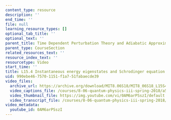 ```yaml
---
content_type: resource
description: ''
end_time: ''
file: null
learning_resource_types: []
optional_tab_title: ''
optional_text: ''
parent_title: Time Dependent Perturbation Theory and Adiabatic Approximation
parent_type: CourseSection
related_resources_text: ''
resource_index_text: ''
resourcetype: Video
start_time: ''
title: L15.4 Instantaneous energy eigenstates and Schrodinger equation
uid: 990ebe46-7570-1151-f1a7-51fabaecde39
video_files:
  archive_url: https://archive.org/download/MIT8.06S18/MIT8_06S18_L15S4_300k.mp4
  video_captions_file: /courses/8-06-quantum-physics-iii-spring-2018/a5fd8ca6c3275bf7876e312d5cfa31df_0AM6arPSszI.vtt
  video_thumbnail_file: https://img.youtube.com/vi/0AM6arPSszI/default.jpg
  video_transcript_file: /courses/8-06-quantum-physics-iii-spring-2018/da5605b8e42473108a6728e2471bdaf4_0AM6arPSszI.pdf
video_metadata:
  youtube_id: 0AM6arPSszI
---
```

